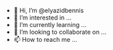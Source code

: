 - 👋 Hi, I’m @elyazidbennis
- 👀 I’m interested in ...
- 🌱 I’m currently learning ...
- 💞️ I’m looking to collaborate on ...
- 📫 How to reach me ...

<!---
elyazidbennis/elyazidbennis is a ✨ special ✨ repository because its `README.md` (this file) appears on your GitHub profile.
You can click the Preview link to take a look at your changes.
--->

